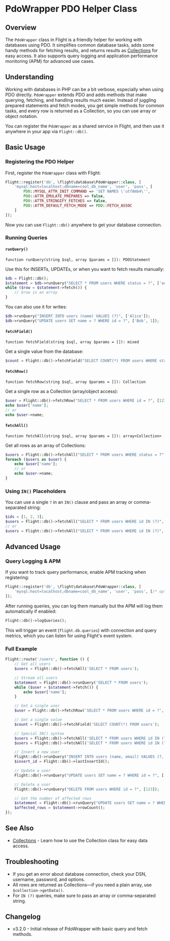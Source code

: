 # PdoWrapper PDO Helper Class

## Overview

The `PdoWrapper` class in Flight is a friendly helper for working with databases using PDO. It simplifies common database tasks, adds some handy methods for fetching results, and returns results as [Collections](/learn/collections) for easy access. It also supports query logging and application performance monitoring (APM) for advanced use cases.

## Understanding

Working with databases in PHP can be a bit verbose, especially when using PDO directly. `PdoWrapper` extends PDO and adds methods that make querying, fetching, and handling results much easier. Instead of juggling prepared statements and fetch modes, you get simple methods for common tasks, and every row is returned as a Collection, so you can use array or object notation.

You can register the `PdoWrapper` as a shared service in Flight, and then use it anywhere in your app via `Flight::db()`.

## Basic Usage

### Registering the PDO Helper

First, register the `PdoWrapper` class with Flight:

```php
Flight::register('db', \flight\database\PdoWrapper::class, [
    'mysql:host=localhost;dbname=cool_db_name', 'user', 'pass', [
        PDO::MYSQL_ATTR_INIT_COMMAND => 'SET NAMES \'utf8mb4\'',
        PDO::ATTR_EMULATE_PREPARES => false,
        PDO::ATTR_STRINGIFY_FETCHES => false,
        PDO::ATTR_DEFAULT_FETCH_MODE => PDO::FETCH_ASSOC
    ]
]);
```

Now you can use `Flight::db()` anywhere to get your database connection.

### Running Queries

#### `runQuery()`

`function runQuery(string $sql, array $params = []): PDOStatement`

Use this for INSERTs, UPDATEs, or when you want to fetch results manually:

```php
$db = Flight::db();
$statement = $db->runQuery("SELECT * FROM users WHERE status = ?", ['active']);
while ($row = $statement->fetch()) {
    // $row is an array
}
```

You can also use it for writes:

```php
$db->runQuery("INSERT INTO users (name) VALUES (?)", ['Alice']);
$db->runQuery("UPDATE users SET name = ? WHERE id = ?", ['Bob', 1]);
```

#### `fetchField()`

`function fetchField(string $sql, array $params = []): mixed`

Get a single value from the database:

```php
$count = Flight::db()->fetchField("SELECT COUNT(*) FROM users WHERE status = ?", ['active']);
```

#### `fetchRow()`

`function fetchRow(string $sql, array $params = []): Collection`

Get a single row as a Collection (array/object access):

```php
$user = Flight::db()->fetchRow("SELECT * FROM users WHERE id = ?", [123]);
echo $user['name'];
// or
echo $user->name;
```

#### `fetchAll()`

`function fetchAll(string $sql, array $params = []): array<Collection>`

Get all rows as an array of Collections:

```php
$users = Flight::db()->fetchAll("SELECT * FROM users WHERE status = ?", ['active']);
foreach ($users as $user) {
    echo $user['name'];
    // or
    echo $user->name;
}
```

### Using `IN()` Placeholders

You can use a single `?` in an `IN()` clause and pass an array or comma-separated string:

```php
$ids = [1, 2, 3];
$users = Flight::db()->fetchAll("SELECT * FROM users WHERE id IN (?)", [$ids]);
// or
$users = Flight::db()->fetchAll("SELECT * FROM users WHERE id IN (?)", ['1,2,3']);
```

## Advanced Usage

### Query Logging & APM

If you want to track query performance, enable APM tracking when registering:

```php
Flight::register('db', \flight\database\PdoWrapper::class, [
    'mysql:host=localhost;dbname=cool_db_name', 'user', 'pass', [/* options */], true // last param enables APM
]);
```

After running queries, you can log them manually but the APM will log them automatically if enabled:

```php
Flight::db()->logQueries();
```

This will trigger an event (`flight.db.queries`) with connection and query metrics, which you can listen for using Flight's event system.

### Full Example

```php
Flight::route('/users', function () {
    // Get all users
    $users = Flight::db()->fetchAll('SELECT * FROM users');

    // Stream all users
    $statement = Flight::db()->runQuery('SELECT * FROM users');
    while ($user = $statement->fetch()) {
        echo $user['name'];
    }

    // Get a single user
    $user = Flight::db()->fetchRow('SELECT * FROM users WHERE id = ?', [123]);

    // Get a single value
    $count = Flight::db()->fetchField('SELECT COUNT(*) FROM users');

    // Special IN() syntax
    $users = Flight::db()->fetchAll('SELECT * FROM users WHERE id IN (?)', [[1,2,3,4,5]]);
    $users = Flight::db()->fetchAll('SELECT * FROM users WHERE id IN (?)', ['1,2,3,4,5']);

    // Insert a new user
    Flight::db()->runQuery("INSERT INTO users (name, email) VALUES (?, ?)", ['Bob', 'bob@example.com']);
    $insert_id = Flight::db()->lastInsertId();

    // Update a user
    Flight::db()->runQuery("UPDATE users SET name = ? WHERE id = ?", ['Bob', 123]);

    // Delete a user
    Flight::db()->runQuery("DELETE FROM users WHERE id = ?", [123]);

    // Get the number of affected rows
    $statement = Flight::db()->runQuery("UPDATE users SET name = ? WHERE name = ?", ['Bob', 'Sally']);
    $affected_rows = $statement->rowCount();
});
```

## See Also

- [Collections](/learn/collections) - Learn how to use the Collection class for easy data access.

## Troubleshooting

- If you get an error about database connection, check your DSN, username, password, and options.
- All rows are returned as Collections—if you need a plain array, use `$collection->getData()`.
- For `IN (?)` queries, make sure to pass an array or comma-separated string.

## Changelog

- v3.2.0 - Initial release of PdoWrapper with basic query and fetch methods.